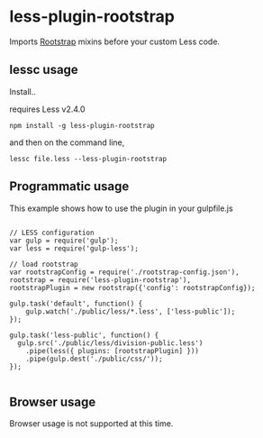 less-plugin-rootstrap
========================

Imports [Rootstrap](https://github.com/skyshab/rootstrap-library/) mixins before your custom Less code.

## lessc usage

Install..

requires Less v2.4.0

```
npm install -g less-plugin-rootstrap
```

and then on the command line,

```
lessc file.less --less-plugin-rootstrap
```


## Programmatic usage

This example shows how to use the plugin in your gulpfile.js

```

// LESS configuration
var gulp = require('gulp');
var less = require('gulp-less');

// load rootstrap
var rootstrapConfig = require('./rootstrap-config.json'),
rootstrap = require('less-plugin-rootstrap'),
rootstrapPlugin = new rootstrap({'config': rootstrapConfig});

gulp.task('default', function() {
    gulp.watch('./public/less/*.less', ['less-public']);
});

gulp.task('less-public', function() {
  gulp.src('./public/less/division-public.less')
    .pipe(less({ plugins: [rootstrapPlugin] }))
    .pipe(gulp.dest('./public/css/'));
});


```

## Browser usage

Browser usage is not supported at this time.
